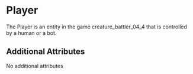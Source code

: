 # Player

The Player is an entity in the game creature_battler_04_4 that is controlled by a human or a bot. 

## Additional Attributes

No additional attributes
